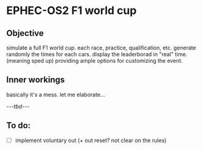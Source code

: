 # EPHEC-OS2 F1 world cup
## Objective
simulate a full F1 world cup.
each race, practice, qualification, etc.
generate randomly the times for each cars.
display the leaderborad in "real" time. (meaning sped up)
providing ample options for customizing the event.

## Inner workings
basically it's a mess. let me elaborate...

*---tbd---*


## To do:
- [ ] implement voluntary out (+ out reset? not clear on the rules)